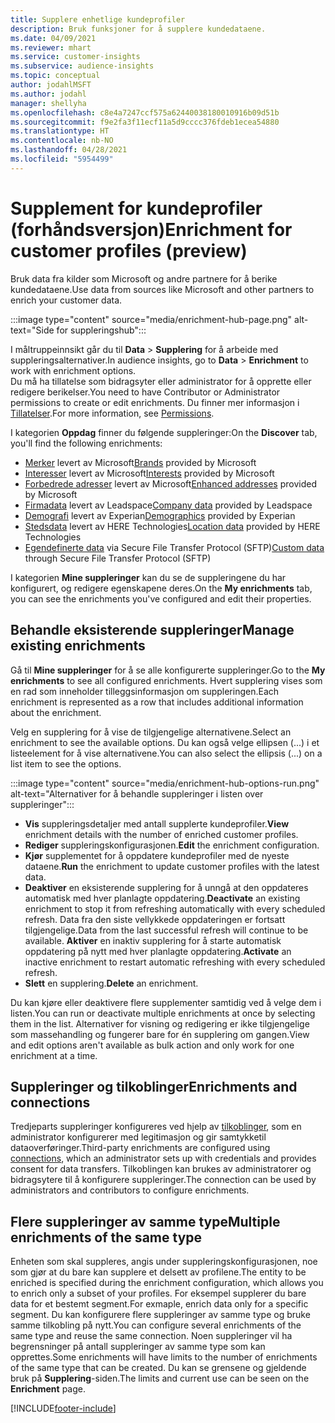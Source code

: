 ```yaml
---
title: Supplere enhetlige kundeprofiler
description: Bruk funksjoner for å supplere kundedataene.
ms.date: 04/09/2021
ms.reviewer: mhart
ms.service: customer-insights
ms.subservice: audience-insights
ms.topic: conceptual
author: jodahlMSFT
ms.author: jodahl
manager: shellyha
ms.openlocfilehash: c8e4a7247ccf575a62440038180010916b09d51b
ms.sourcegitcommit: f9e2fa3f11ecf11a5d9cccc376fdeb1ecea54880
ms.translationtype: HT
ms.contentlocale: nb-NO
ms.lasthandoff: 04/28/2021
ms.locfileid: "5954499"
---
```

# <a name="enrichment-for-customer-profiles-preview"></a><span data-ttu-id="567a3-103">Supplement for kundeprofiler (forhåndsversjon)</span><span class="sxs-lookup"><span data-stu-id="567a3-103">Enrichment for customer profiles (preview)</span></span>

<span data-ttu-id="567a3-104">Bruk data fra kilder som Microsoft og andre partnere for å berike kundedataene.</span><span class="sxs-lookup"><span data-stu-id="567a3-104">Use data from sources like Microsoft and other partners to enrich your customer data.</span></span>

:::image type="content" source="media/enrichment-hub-page.png" alt-text="Side for suppleringshub":::

<span data-ttu-id="567a3-106">I måltruppeinnsikt går du til **Data** > **Supplering** for å arbeide med suppleringsalternativer.</span><span class="sxs-lookup"><span data-stu-id="567a3-106">In audience insights, go to **Data** > **Enrichment** to work with enrichment options.</span></span>    
<span data-ttu-id="567a3-107">Du må ha tillatelse som bidragsyter eller administrator for å opprette eller redigere berikelser.</span><span class="sxs-lookup"><span data-stu-id="567a3-107">You need to have Contributor or Administrator permissions to create or edit enrichments.</span></span> <span data-ttu-id="567a3-108">Du finner mer informasjon i [Tillatelser](permissions.md).</span><span class="sxs-lookup"><span data-stu-id="567a3-108">For more information, see [Permissions](permissions.md).</span></span>

<span data-ttu-id="567a3-109">I kategorien **Oppdag** finner du følgende suppleringer:</span><span class="sxs-lookup"><span data-stu-id="567a3-109">On the **Discover** tab, you'll find the following enrichments:</span></span>

- <span data-ttu-id="567a3-110">[Merker](enrichment-microsoft.md) levert av Microsoft</span><span class="sxs-lookup"><span data-stu-id="567a3-110">[Brands](enrichment-microsoft.md) provided by Microsoft</span></span>
- <span data-ttu-id="567a3-111">[Interesser](enrichment-microsoft.md) levert av Microsoft</span><span class="sxs-lookup"><span data-stu-id="567a3-111">[Interests](enrichment-microsoft.md) provided by Microsoft</span></span>
- <span data-ttu-id="567a3-112">[Forbedrede adresser](enrichment-enhanced-addresses.md) levert av Microsoft</span><span class="sxs-lookup"><span data-stu-id="567a3-112">[Enhanced addresses](enrichment-enhanced-addresses.md) provided by Microsoft</span></span>
- <span data-ttu-id="567a3-113">[Firmadata](enrichment-leadspace.md) levert av Leadspace</span><span class="sxs-lookup"><span data-stu-id="567a3-113">[Company data](enrichment-leadspace.md) provided by Leadspace</span></span>
- <span data-ttu-id="567a3-114">[Demografi](enrichment-experian.md) levert av Experian</span><span class="sxs-lookup"><span data-stu-id="567a3-114">[Demographics](enrichment-experian.md) provided by Experian</span></span>
- <span data-ttu-id="567a3-115">[Stedsdata](enrichment-here.md) levert av HERE Technologies</span><span class="sxs-lookup"><span data-stu-id="567a3-115">[Location data](enrichment-here.md) provided by HERE Technologies</span></span>
- <span data-ttu-id="567a3-116">[Egendefinerte data](enrichment-SFTP-custom-import.md) via Secure File Transfer Protocol (SFTP)</span><span class="sxs-lookup"><span data-stu-id="567a3-116">[Custom data](enrichment-SFTP-custom-import.md) through Secure File Transfer Protocol (SFTP)</span></span>

<span data-ttu-id="567a3-117">I kategorien **Mine suppleringer** kan du se de suppleringene du har konfigurert, og redigere egenskapene deres.</span><span class="sxs-lookup"><span data-stu-id="567a3-117">On the **My enrichments** tab, you can see the enrichments you've configured and edit their properties.</span></span>

## <a name="manage-existing-enrichments"></a><span data-ttu-id="567a3-118">Behandle eksisterende suppleringer</span><span class="sxs-lookup"><span data-stu-id="567a3-118">Manage existing enrichments</span></span>

<span data-ttu-id="567a3-119">Gå til **Mine suppleringer** for å se alle konfigurerte suppleringer.</span><span class="sxs-lookup"><span data-stu-id="567a3-119">Go to the **My enrichments** to see all configured enrichments.</span></span> <span data-ttu-id="567a3-120">Hvert supplering vises som en rad som inneholder tilleggsinformasjon om suppleringen.</span><span class="sxs-lookup"><span data-stu-id="567a3-120">Each enrichment is represented as a row that includes additional information about the enrichment.</span></span>

<span data-ttu-id="567a3-121">Velg en supplering for å vise de tilgjengelige alternativene.</span><span class="sxs-lookup"><span data-stu-id="567a3-121">Select an enrichment to see the available options.</span></span> <span data-ttu-id="567a3-122">Du kan også velge ellipsen (...) i et listeelement for å vise alternativene.</span><span class="sxs-lookup"><span data-stu-id="567a3-122">You can also select the ellipsis (...) on a list item to see the options.</span></span>

:::image type="content" source="media/enrichment-hub-options-run.png" alt-text="Alternativer for å behandle suppleringer i listen over suppleringer":::

- <span data-ttu-id="567a3-124">**Vis** suppleringsdetaljer med antall supplerte kundeprofiler.</span><span class="sxs-lookup"><span data-stu-id="567a3-124">**View** enrichment details with the number of enriched customer profiles.</span></span>
- <span data-ttu-id="567a3-125">**Rediger** suppleringskonfigurasjonen.</span><span class="sxs-lookup"><span data-stu-id="567a3-125">**Edit** the enrichment configuration.</span></span>
- <span data-ttu-id="567a3-126">**Kjør** supplementet for å oppdatere kundeprofiler med de nyeste dataene.</span><span class="sxs-lookup"><span data-stu-id="567a3-126">**Run** the enrichment to update customer profiles with the latest data.</span></span>
- <span data-ttu-id="567a3-127">**Deaktiver** en eksisterende supplering for å unngå at den oppdateres automatisk med hver planlagte oppdatering.</span><span class="sxs-lookup"><span data-stu-id="567a3-127">**Deactivate** an existing enrichment to stop it from refreshing automatically with every scheduled refresh.</span></span> <span data-ttu-id="567a3-128">Data fra den siste vellykkede oppdateringen er fortsatt tilgjengelige.</span><span class="sxs-lookup"><span data-stu-id="567a3-128">Data from the last successful refresh will continue to be available.</span></span> <span data-ttu-id="567a3-129">**Aktiver** en inaktiv supplering for å starte automatisk oppdatering på nytt med hver planlagte oppdatering.</span><span class="sxs-lookup"><span data-stu-id="567a3-129">**Activate** an inactive enrichment to restart automatic refreshing with every scheduled refresh.</span></span>
- <span data-ttu-id="567a3-130">**Slett** en supplering.</span><span class="sxs-lookup"><span data-stu-id="567a3-130">**Delete** an enrichment.</span></span>

<span data-ttu-id="567a3-131">Du kan kjøre eller deaktivere flere supplementer samtidig ved å velge dem i listen.</span><span class="sxs-lookup"><span data-stu-id="567a3-131">You can run or deactivate multiple enrichments at once by selecting them in the list.</span></span> <span data-ttu-id="567a3-132">Alternativer for visning og redigering er ikke tilgjengelige som massehandling og fungerer bare for én supplering om gangen.</span><span class="sxs-lookup"><span data-stu-id="567a3-132">View and edit options aren't available as bulk action and only work for one enrichment at a time.</span></span>

## <a name="enrichments-and-connections"></a><span data-ttu-id="567a3-133">Suppleringer og tilkoblinger</span><span class="sxs-lookup"><span data-stu-id="567a3-133">Enrichments and connections</span></span>

<span data-ttu-id="567a3-134">Tredjeparts suppleringer konfigureres ved hjelp av [tilkoblinger](connections.md), som en administrator konfigurerer med legitimasjon og gir samtykketil dataoverføringer.</span><span class="sxs-lookup"><span data-stu-id="567a3-134">Third-party enrichments are configured using [connections](connections.md), which an administrator sets up with credentials and provides consent for data transfers.</span></span> <span data-ttu-id="567a3-135">Tilkoblingen kan brukes av administratorer og bidragsytere til å konfigurere suppleringer.</span><span class="sxs-lookup"><span data-stu-id="567a3-135">The connection can be used by administrators and contributors to configure enrichments.</span></span>  

## <a name="multiple-enrichments-of-the-same-type"></a><span data-ttu-id="567a3-136">Flere suppleringer av samme type</span><span class="sxs-lookup"><span data-stu-id="567a3-136">Multiple enrichments of the same type</span></span>

<span data-ttu-id="567a3-137">Enheten som skal suppleres, angis under suppleringskonfigurasjonen, noe som gjør at du bare kan supplere et delsett av profilene.</span><span class="sxs-lookup"><span data-stu-id="567a3-137">The entity to be enriched is specified during the enrichment configuration, which allows you to enrich only a subset of your profiles.</span></span> <span data-ttu-id="567a3-138">For eksempel supplerer du bare data for et bestemt segment.</span><span class="sxs-lookup"><span data-stu-id="567a3-138">For exmaple, enrich data only for a specific segment.</span></span> <span data-ttu-id="567a3-139">Du kan konfigurere flere suppleringer av samme type og bruke samme tilkobling på nytt.</span><span class="sxs-lookup"><span data-stu-id="567a3-139">You can configure several enrichments of the same type and reuse the same connection.</span></span> <span data-ttu-id="567a3-140">Noen suppleringer vil ha begrensninger på antall suppleringer av samme type som kan opprettes.</span><span class="sxs-lookup"><span data-stu-id="567a3-140">Some enrichments will have limits to the number of enrichments of the same type that can be created.</span></span> <span data-ttu-id="567a3-141">Du kan se grensene og gjeldende bruk på **Supplering**-siden.</span><span class="sxs-lookup"><span data-stu-id="567a3-141">The limits and current use can be seen on the **Enrichment** page.</span></span>

[!INCLUDE[footer-include](../includes/footer-banner.md)]
